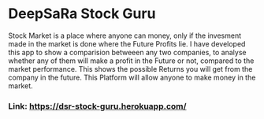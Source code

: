 # DeepSaRa Stock Guru #
Stock Market is a place where anyone can money, only if the invesment made in the market is done where the Future Profits lie.
I have developed this app to show a comparision betweeen any two companies, to analyse whether any of them will make a profit in the Future or not, compared to the market performance.
This shows the possible Returns you will get from the company in the future.
This Platform will allow anyone to make money in the market.
### Link: https://dsr-stock-guru.herokuapp.com/
